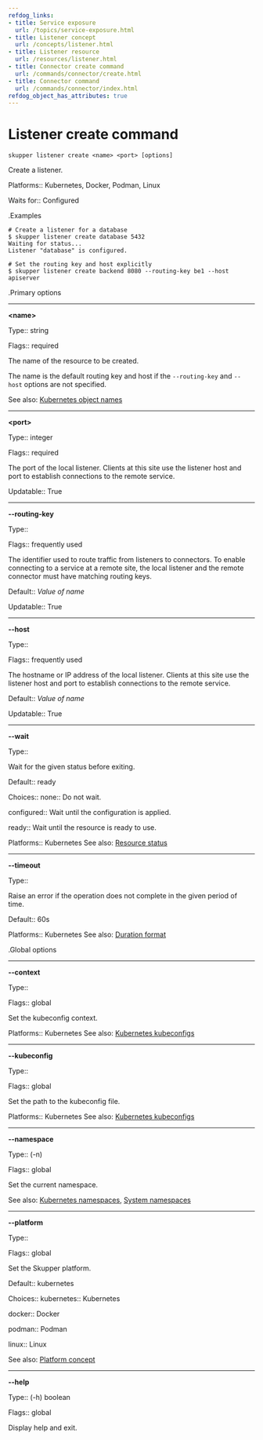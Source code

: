 ```yaml
---
refdog_links:
- title: Service exposure
  url: /topics/service-exposure.html
- title: Listener concept
  url: /concepts/listener.html
- title: Listener resource
  url: /resources/listener.html
- title: Connector create command
  url: /commands/connector/create.html
- title: Connector command
  url: /commands/connector/index.html
refdog_object_has_attributes: true
---
```


# Listener create command

```shell
skupper listener create <name> <port> [options]
```

Create a listener.

Platforms:: Kubernetes, Docker, Podman, Linux

Waits for:: Configured


.Examples

```console
# Create a listener for a database
$ skupper listener create database 5432
Waiting for status...
Listener "database" is configured.

# Set the routing key and host explicitly
$ skupper listener create backend 8080 --routing-key be1 --host apiserver
```

.Primary options

---
**&lt;name&gt;**

Type:: string

Flags:: required


The name of the resource to be created.


The name is the default routing key and host if the
`--routing-key` and `--host` options are not specified.

See also: [Kubernetes object names](https://kubernetes.io/docs/concepts/overview/working-with-objects/names/)

---
**&lt;port&gt;**

Type:: integer

Flags:: required


The port of the local listener.  Clients at this site use
the listener host and port to establish connections to
the remote service.

Updatable:: True

---
**--routing-key**

Type:: <string>

Flags:: frequently used


The identifier used to route traffic from listeners to
connectors.  To enable connecting to a service at a
remote site, the local listener and the remote connector
must have matching routing keys.

Default:: <em>Value of name</em>

Updatable:: True

---
**--host**

Type:: <string>

Flags:: frequently used


The hostname or IP address of the local listener.  Clients
at this site use the listener host and port to
establish connections to the remote service.

Default:: <em>Value of name</em>

Updatable:: True

---
**--wait**

Type:: <status>


Wait for the given status before exiting.

Default:: ready

Choices:: none:: Do not wait.

configured:: Wait until the configuration is applied.

ready:: Wait until the resource is ready to use.

Platforms:: Kubernetes
See also: [Resource status]({{site_prefix}}/topics/resource-status.html)

---
**--timeout**

Type:: <duration>


Raise an error if the operation does not complete in the given
period of time.

Default:: 60s

Platforms:: Kubernetes
See also: [Duration format](https://pkg.go.dev/time#ParseDuration)

.Global options

---
**--context**

Type:: <name>

Flags:: global


Set the kubeconfig context.

Platforms:: Kubernetes
See also: [Kubernetes kubeconfigs](https://kubernetes.io/docs/concepts/configuration/organize-cluster-access-kubeconfig/)

---
**--kubeconfig**

Type:: <file>

Flags:: global


Set the path to the kubeconfig file.

Platforms:: Kubernetes
See also: [Kubernetes kubeconfigs](https://kubernetes.io/docs/concepts/configuration/organize-cluster-access-kubeconfig/)

---
**--namespace**

Type:: (-n) <name>

Flags:: global


Set the current namespace.

See also: [Kubernetes namespaces](https://kubernetes.io/docs/concepts/overview/working-with-objects/namespaces/), [System namespaces]({{site_prefix}}/topics/system-namespaces.html)

---
**--platform**

Type:: <platform>

Flags:: global


Set the Skupper platform.

<!-- You can also use the `SKUPPER_PLATFORM` environment variable. -->

Default:: kubernetes

Choices:: kubernetes:: Kubernetes

docker:: Docker

podman:: Podman

linux:: Linux

See also: [Platform concept]({{site_prefix}}/concepts/platform.html)

---
**--help**

Type:: (-h) boolean

Flags:: global


Display help and exit.


